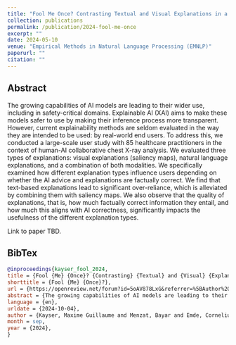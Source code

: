 ```yaml
---
title: "Fool Me Once? Contrasting Textual and Visual Explanations in a Clinical Decision-Support Setting"
collection: publications
permalink: /publication/2024-fool-me-once
excerpt: ""
date: 2024-05-10
venue: "Empirical Methods in Natural Language Processing (EMNLP)"
paperurl: ""
citation: ""
---
```


## Abstract

The growing capabilities of AI models are leading to their wider use, including in safety-critical domains. Explainable AI (XAI) aims to make these models safer to use by making their inference process more transparent. However, current explainability methods are seldom evaluated in the way they are intended to be used: by real-world end users. To address this, we conducted a large-scale user study with 85 healthcare practitioners in the context of human-AI collaborative chest X-ray analysis. We evaluated three types of explanations: visual explanations (saliency maps), natural language explanations, and a combination of both modalities. We specifically examined how different explanation types influence users depending on whether the AI advice and explanations are factually correct. We find that text-based explanations lead to significant over-reliance, which is alleviated by combining them with saliency maps. We also observe that the quality of explanations, that is, how much factually correct information they entail, and how much this aligns with AI correctness, significantly impacts the usefulness of the different explanation types.

<!-- [Download paper here]() -->

Link to paper TBD.

## BibTex

```bibtex
@inproceedings{kayser_fool_2024,
title = {Fool {Me} {Once}? {Contrasting} {Textual} and {Visual} {Explanations} in a {Clinical} {Decision}-{Support} {Setting}},
shorttitle = {Fool {Me} {Once}?},
url = {https://openreview.net/forum?id=5oAV878LxG&referrer=%5BAuthor%20Console%5D(%2Fgroup%3Fid%3DEMNLP%2F2024%2FConference%2FAuthors%23your-submissions)},
abstract = {The growing capabilities of AI models are leading to their wider use, including in safety-critical domains. Explainable AI (XAI) aims to make these models safer to use by making their inference process more transparent. However, current explainability methods are seldom evaluated in the way they are intended to be used: by real-world end users. To address this, we conducted a large-scale user study with 85 healthcare practitioners in the context of human-AI collaborative chest X-ray analysis. We evaluated three types of explanations: visual explanations (saliency maps), natural language explanations, and a combination of both modalities. We specifically examined how different explanation types influence users depending on whether the AI advice and explanations are factually correct. We find that text-based explanations lead to significant over-reliance, which is alleviated by combining them with saliency maps. We also observe that the quality of explanations, that is, how much factually correct information they entail, and how much this aligns with AI correctness, significantly impacts the usefulness of the different explanation types.},
language = {en},
urldate = {2024-10-04},
author = {Kayser, Maxime Guillaume and Menzat, Bayar and Emde, Cornelius and Bercean, Bogdan Alexandru and Novak, Alex and Morgado, Abdalá Trinidad Espinosa and Papiez, Bartlomiej and Gaube, Susanne and Lukasiewicz, Thomas and Camburu, Oana-Maria},
month = sep,
year = {2024},
}
```
